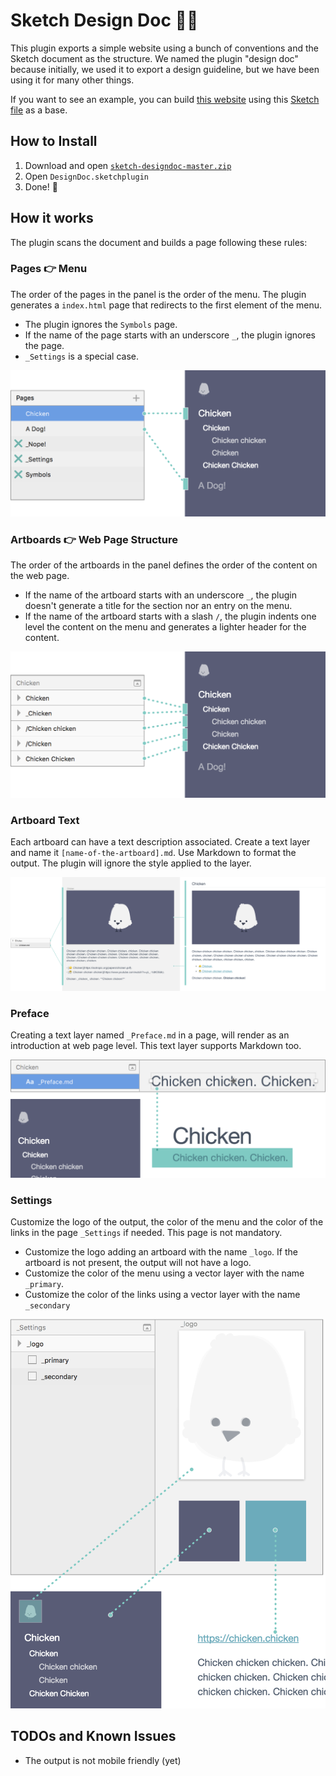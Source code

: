 # Sketch Design Doc :chicken::dog:
This plugin exports a simple website using a bunch of conventions and the Sketch document as the structure. We named the plugin "design doc" because initially, we used it to export a design guideline, but we have been using it for many other things.

If you want to see an example, you can build [this website](http://mamuso.github.io/sketch-designdoc/Chicken/Chicken/) using this [Sketch file](https://github.com/mamuso/sketch-designdoc/raw/master/examples/Chicken/Chicken.sketch) as a base.

## How to Install
1. Download and open [```sketch-designdoc-master.zip```](https://github.com/mamuso/sketch-designdoc/archive/master.zip)
2. Open ```DesignDoc.sketchplugin```
3. Done! :dancer:

## How it works
The plugin scans the document and builds a page following these rules:

### Pages 👉 Menu
The order of the pages in the panel is the order of the menu. The plugin generates a ```index.html``` page that redirects to the first element of the menu.

- The plugin ignores the ```Symbols``` page.
- If the name of the page starts with an underscore ```_```, the plugin ignores the page.
- ```_Settings``` is a special case.

![Pages to Menu](docs/assets/001-PagesMenu.png)

### Artboards 👉 Web Page Structure
The order of the artboards in the panel defines the order of the content on the web page. 

- If the name of the artboard starts with an underscore ```_```, the plugin doesn't generate a title for the section nor an entry on the menu.
- If the name of the artboard starts with a slash ```/```, the plugin indents one level the content on the menu and generates a lighter header for the content.

![Artboards to Structure](docs/assets/002-ArtboardsStructure.png)

### Artboard Text
Each artboard can have a text description associated. Create a text layer and name it ```[name-of-the-artboard].md```. Use Markdown to format the output. The plugin will ignore the style applied to the layer.

![Artboards Description](docs/assets/003-ArtboardText.png)

### Preface
Creating a text layer named ```_Preface.md``` in a page, will render as an introduction at web page level. This text layer supports Markdown too.

![Artboards Description](docs/assets/004-Preface.png)

### Settings
Customize the logo of the output, the color of the menu and the color of the links in the page ```_Settings``` if needed. This page is not mandatory.

- Customize the logo adding an artboard with the name ```_logo```. If the artboard is not present, the output will not have a logo.
- Customize the color of the menu using a vector layer with the name ```_primary```.
- Customize the color of the links using a vector layer with the name ```_secondary```

![Artboards Description](docs/assets/005-Settings.png)

## TODOs and Known Issues
- The output is not mobile friendly (yet)


